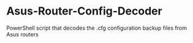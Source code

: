 # Asus-Router-Config-Decoder
PowerShell script that decodes the .cfg configuration backup files from Asus routers
